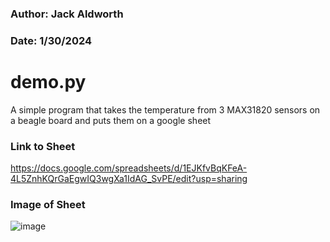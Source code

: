 ### Author: Jack Aldworth
### Date: 1/30/2024
# demo.py
A simple program that takes the temperature from 3 MAX31820 sensors on a beagle board and puts them on a google sheet
### Link to Sheet
https://docs.google.com/spreadsheets/d/1EJKfvBqKFeA-4L5ZnhKQrGaEgwIQ3wgXa1IdAG_SvPE/edit?usp=sharing
### Image of Sheet
![image](https://github.com/rhit-aldworjc/ece-434-aldworjc/assets/98357405/f7fe49d5-72a9-4f3c-b799-bdc9d75ca8fd)

